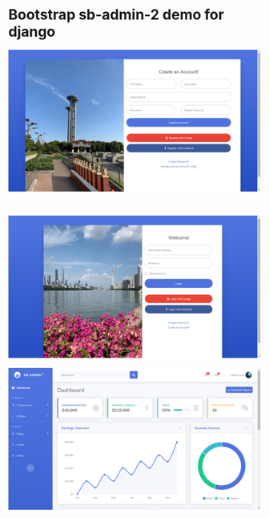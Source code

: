 # Bootstrap sb-admin-2 demo for django

![Register](https://raw.githubusercontent.com/PlatinumYzm/django-demo/master/static/img/register.png)

<br>

![Login](https://raw.githubusercontent.com/PlatinumYzm/django-demo/master/static/img/login.png)
<br>
<br>
![Index](https://raw.githubusercontent.com/PlatinumYzm/django-demo/master/static/img/index.png)
<br>
<br>
